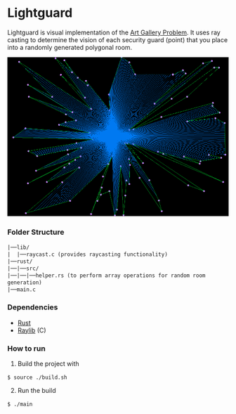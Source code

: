 # Lightguard

Lightguard is visual implementation of the [Art Gallery Problem](https://en.wikipedia.org/wiki/Art_gallery_problem). It uses ray casting to determine the vision of each security guard (point) that you place into a randomly generated polygonal room.

![thumbnail](./thumbnail.png)

### Folder Structure

```
|──lib/
|  |──raycast.c (provides raycasting functionality)
|──rust/
|──|──src/
|──|──|──helper.rs (to perform array operations for random room generation)
|──main.c
```

### Dependencies

- [Rust](https://rust-lang.org)
- [Raylib](https://raylib.com) (C)

### How to run

1. Build the project with

```console
$ source ./build.sh
```

2. Run the build

```console
$ ./main
```
